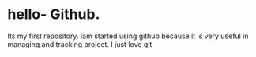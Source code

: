 # hello- Github.
Its my first repository.
Iam started using github because it is very useful in managing and tracking project.
I just love git
